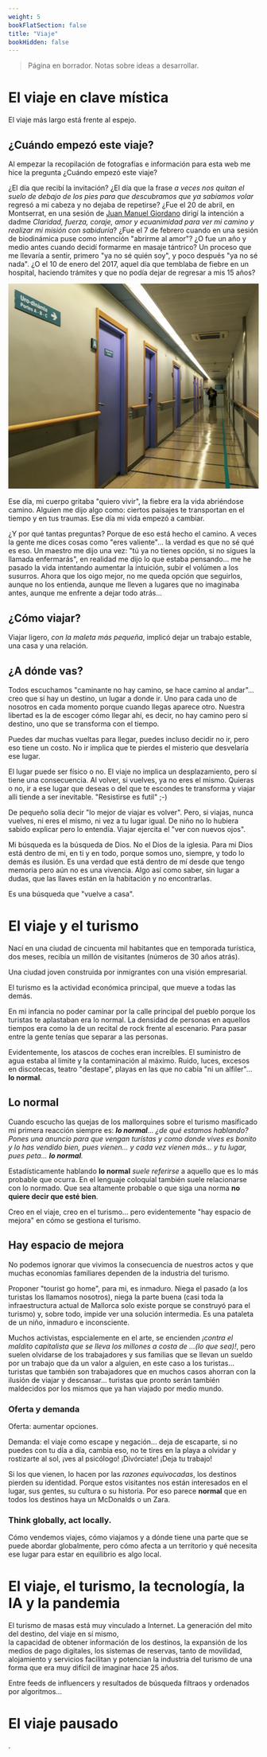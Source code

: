 ```yaml
---
weight: 5
bookFlatSection: false
title: "Viaje"
bookHidden: false
---
```

> Página en borrador. Notas sobre ideas a desarrollar.
>
>

# El viaje en clave mística

El viaje más largo está frente al espejo.

## ¿Cuándo empezó este viaje?

Al empezar la recopilación de fotografías e información para esta web me hice la pregunta ¿Cuándo empezó este viaje?

¿El día que recibí la invitación? ¿El día que la frase _a veces nos quitan el suelo de debajo de los pies para que
descubramos que ya sabíamos volar_ regresó a mi cabeza y no dejaba de repetirse?
¿Fue el 20 de abril, en Montserrat, en una sesión de [Juan Manuel Giordano](https://www.juanmanuelgiordano.com/) dirigí
la intención a dadme _Claridad, fuerza, coraje, amor y ecuanimidad para ver mi camino y realizar mi misión con
sabiduría_?
¿Fue el 7 de febrero cuando en una sesión de biodinámica puse como intención "abrirme al amor"?
¿O fue un año y medio antes cuando decidí formarme en masaje tántrico? Un proceso que me llevaría a sentir,
primero "ya no sé quién soy", y poco después "ya no sé nada".
¿O el 10 de enero del 2017, aquel día que temblaba de fiebre en un hospital, haciendo trámites y que no podía dejar de
regresar a mis 15 años?

![IMG_3027_Screenshot.png](IMG_3027_Screenshot.png)

Ese día, mi cuerpo gritaba "quiero vivir", la fiebre era la vida abriéndose camino. Alguien me dijo algo como: ciertos
paisajes te transportan en el tiempo y en tus traumas. Ese día mi vida empezó a cambiar.

¿Y por qué tantas preguntas? Porque de eso está hecho el camino. A veces la gente me dices cosas como "eres valiente"...
la verdad es que no sé qué es eso. Un maestro me dijo una vez: "tú ya no tienes opción, si no sigues la llamada
enfermarás", en realidad me dijo lo que estaba pensando... me he pasado la vida intentando aumentar la intuición, subir
el volúmen a los susurros. Ahora que los oigo mejor, no me queda opción que seguirlos,
aunque no los entienda, aunque me lleven a lugares que no imaginaba antes, aunque me enfrente a dejar todo atrás...

## ¿Cómo viajar?

Viajar ligero, _con la maleta más pequeña_, implicó dejar un trabajo estable, una casa y una relación.

## ¿A dónde vas?

Todos escuchamos "caminante no hay camino, se hace camino al andar"... creo que sí hay un destino, un lugar
a donde ir. Uno para cada uno de nosotros en cada momento porque cuando llegas aparece otro. Nuestra libertad es la de
escoger cómo llegar ahí, es decir, no hay camino pero sí destino, uno que se transforma con el tiempo.

Puedes dar muchas vueltas para llegar, puedes incluso decidir no ir, pero eso tiene un costo. No ir implica que te
pierdes el misterio que desvelaría ese lugar.

El lugar puede ser físico o no. El viaje no implica un desplazamiento, pero sí tiene una consecuencia.
Al volver, si vuelves, ya no eres el mismo. Quieras o no, ir a ese lugar que deseas o del que te escondes
te transforma y viajar alli tiende a ser inevitable. "Resistirse es futil" ;-)

De pequeño solía decir "lo mejor de viajar es volver". Pero, si viajas, nunca vuelves, ni eres el mismo, ni vez a tu
lugar igual. De niño no lo hubiera sabido explicar pero lo entendía. Viajar ejercita el "ver con nuevos ojos".

Mi búsqueda es la búsqueda de Dios. No el Dios de la iglesia. Para mi Dios está dentro de mi, en ti y en todo, porque
somos uno, siempre, y todo lo demás es ilusión. Es una verdad que está dentro de mí desde que tengo memoria pero aún no
es una vivencia. Algo así como saber, sin lugar a dudas, que las llaves están en la habitación y no encontrarlas.

Es una búsqueda que "vuelve a casa".

# El viaje y el turismo

Nací en una ciudad de cincuenta mil habitantes que en temporada turística, dos meses, recibía un
millón de visitantes (números de 30 años atrás).

Una ciudad joven construida por inmigrantes con una visión empresarial.

El turismo es la actividad económica principal, que mueve a todas las demás.

En mi infancia no poder caminar por la calle principal del pueblo porque los turistas te aplastaban era lo normal.
La densidad de personas en aquellos tiempos era como la de un recital de rock frente al escenario. Para pasar
entre la gente tenías que separar a las personas.

Evidentemente, los atascos de coches eran increíbles. El suministro de agua estaba al limite y la contaminación al
máximo.
Ruido, luces, excesos en discotecas, teatro "destape", playas en las que no cabía "ni un alfiler"... **lo normal**.

## Lo normal

Cuando escucho las quejas de los mallorquines sobre el turismo masificado mi primera reacción
siempre es: _**lo normal**... ¿de qué estamos hablando? Pones una anuncio para que vengan turístas y como
donde vives es bonito y lo has vendido bien, pues vienen... y cada vez vienen más... y tu lugar, pues peta...
**lo normal**._

Estadísticamente hablando **lo normal** _suele referirse_ a aquello que es lo más probable que ocurra. En el lenguaje
coloquíal también suele relacionarse con lo normado. Que sea altamente probable o que siga una norma **no quiere decir
que esté bien**.

Creo en el viaje, creo en el turismo... pero evidentemente "hay espacio de mejora" en cómo se gestiona el turismo.

## Hay espacio de mejora

No podemos ignorar que vivimos la consecuencia de nuestros actos y que muchas economías familiares dependen de la
industria del turismo.

Proponer "tourist go home", para mi, es inmaduro. Niega el pasado (a los turistas los llamamos nosotros), niega la
parte buena (casi toda la infraestructura actual de Mallorca solo existe porque se construyó para el turismo) y, sobre
todo, impide ver una solución intermedia. Es una pataleta de un niño, inmaduro e inconsciente.

Muchos activistas, espcialemente en el arte, se encienden _¡contra el maldito capitalista que se lleva los millones
a costa de ...(lo que sea)!_, pero suelen olvidarse de los trabajadores y sus familias que se llevan un sueldo por un
trabajo que da un valor a alguien, en este caso a los turistas... turistas que también son trabajadores que en muchos
casos ahorran con la ilusión de viajar y descansar... turistas que pronto serán también maldecidos por los mismos
que ya han viajado por medio mundo.

### Oferta y demanda

Oferta: aumentar opciones.

Demanda: el viaje como escape y negación... deja de escaparte, si no puedes con tu día a día, cambia eso, no te tires
en la playa a olvidar y rostizarte al sol, ¡ves al psicólogo! ¡Divórciate! ¡Deja tu trabajo!

Si los que vienen, lo hacen por las _razones equivocadas_, los destinos pierden su identidad. Porque estos visitantes
nos están interesados en el lugar, sus gentes, su cultura o su historia. Por eso parece **normal** que en todos los
destinos haya un McDonalds o un Zara.

### Think globally, act locally.

Cómo vendemos viajes, cómo viajamos y a dónde tiene una parte que se puede abordar globalmente, pero cómo afecta a un 
territorio y qué necesita ese lugar para estar en equilibrio es algo local.


# El viaje, el turismo, la tecnología, la IA y la pandemia

El turismo de masas está muy vinculado a Internet. La generación del mito del destino, del viaje en sí mismo,  
la capacidad de obtener información de los destinos, la expansión de los medios de pago digitales,
los sistemas de reservas, tanto de movilidad, alojamiento y servicios facilitan y potencian la industria del turismo
de una forma que era muy difícil de imaginar hace 25 años.

Entre feeds de influencers y resultados de búsqueda filtraos y ordenados por algoritmos...

# El viaje pausado

.


